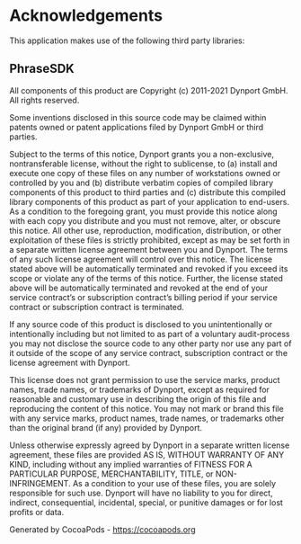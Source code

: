 # Acknowledgements
This application makes use of the following third party libraries:

## PhraseSDK

All components of this product are Copyright (c) 2011-2021 Dynport GmbH.  All rights reserved.

Some inventions disclosed in this source code may be claimed within patents owned or patent applications filed by Dynport GmbH or third parties.

Subject to the terms of this notice, Dynport grants you a non-exclusive, nontransferable license, without the right to sublicense, to (a) install and execute one copy of these files on any number of workstations owned or controlled by you and (b) distribute verbatim copies of compiled library components of this product to third parties and (c) distribute this compiled library components of this product as part of your application to end-users.  As a condition to the foregoing grant, you must provide this notice along with each copy you distribute and you must not remove, alter, or obscure this notice. All other use, reproduction, modification, distribution, or other exploitation of these files is strictly prohibited, except as may be set forth in a separate written license agreement between you and Dynport. The terms of any such license agreement will control over this notice. The license stated above will be automatically terminated and revoked if you exceed its scope or violate any of the terms of this notice. Further, the license stated above will be automatically terminated and revoked at the end of your service contract’s or subscription contract’s billing period if your service contract or subscription contract is terminated.

If any source code of this product is disclosed to you unintentionally or intentionally including but not limited to as part of a voluntary audit-process you may not disclose the source code to any other party nor use any part of it outside of the scope of any service contract, subscription contract or the license agreement with Dynport.

This license does not grant permission to use the service marks, product names, trade names, or trademarks of Dynport, except as required for reasonable and customary use in describing the origin of this file and reproducing the content of this notice.  You may not mark or brand this file with any service marks, product names, trade names, or trademarks other than the original brand (if any) provided by Dynport.

Unless otherwise expressly agreed by Dynport in a separate written license agreement, these files are provided AS IS, WITHOUT WARRANTY OF ANY KIND, including without any implied warranties of FITNESS FOR A PARTICULAR PURPOSE, MERCHANTABILITY, TITLE, or NON-INFRINGEMENT.  As a condition to your use of these files, you are solely responsible for such use. Dynport will have no liability to you for direct, indirect, consequential, incidental, special, or punitive damages or for lost profits or data.

Generated by CocoaPods - https://cocoapods.org
